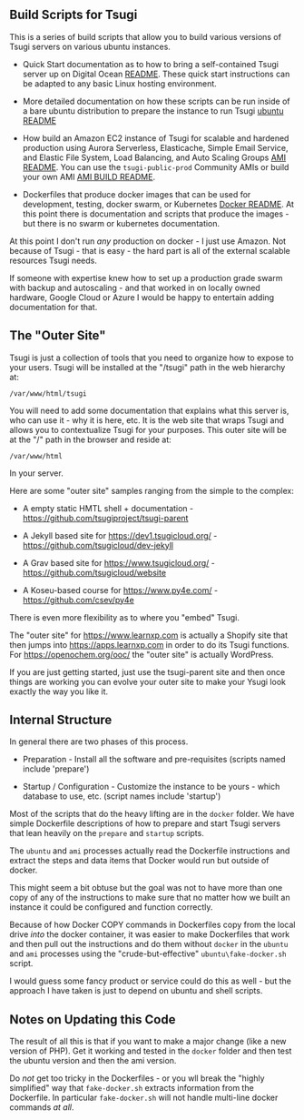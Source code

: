 
Build Scripts for Tsugi
-----------------------

This is a series of build scripts that allow you to build various
versions of Tsugi servers on various ubuntu instances.

* Quick Start documentation as to how to bring a self-contained Tsugi
server up on Digital Ocean [README](digitalocean/README.md).
These quick start instructions can be adapted to any basic Linux hosting
environment.

* More detailed documentation on how these scripts can be run inside
of a bare ubuntu distribution to prepare the instance to
run Tsugi [ubuntu README](ubuntu/README.md)

* How build an Amazon EC2 instance of Tsugi for scalable and hardened
production using Aurora Serverless, Elasticache, Simple Email
Service, and Elastic File System, Load Balancing, and Auto Scaling
Groups [AMI README](ami/README.md).  You can use the `tsugi-public-prod`
Community AMIs or build your own AMI [AMI BUILD README](ami/README-BUILD.md).

* Dockerfiles that produce docker images that can be used for
development, testing, docker swarm, or
Kubernetes [Docker README](docker/README.md).
At this point there is documentation and scripts that produce
the images - but there is no swarm or kubernetes documentation.

At this point I don't run *any* production on docker - I just use Amazon.
Not because of Tsugi - that is easy - the hard part is all of the external
scalable resources Tsugi needs.

If someone with expertise knew how to set up a production grade swarm
with backup and autoscaling - and that worked in on locally owned hardware,
Google Cloud or Azure I would be happy to entertain adding
documentation for that.

The "Outer Site"
----------------

Tsugi is just a collection of tools that you need to organize how to
expose to your users.   Tsugi will be installed at the "/tsugi" path
in the web hierarchy at:

    /var/www/html/tsugi

You will need to add some documentation that explains what this server is,
who can use it - why it is here, etc.  It is the web site that wraps Tsugi
and allows you to contextualize Tsugi for your purposes.  This outer site will
be at the "/" path in the browser and reside at:

    /var/www/html

In your server.

Here are some "outer site" samples ranging from the simple to the complex:

* A empty static HMTL shell + documentation - https://github.com/tsugiproject/tsugi-parent

* A Jekyll based site for https://dev1.tsugicloud.org/ - https://github.com/tsugicloud/dev-jekyll

* A Grav based site for https://www.tsugicloud.org/ - https://github.com/tsugicloud/website

* A Koseu-based course for https://www.py4e.com/ - https://github.com/csev/py4e

There is even more flexibility as to where you "embed" Tsugi.

The "outer site" for https://www.learnxp.com is actually a Shopify site that then jumps into
https://apps.learnxp.com in order to do its Tsugi functions.  For https://openochem.org/ooc/
the "outer site" is actually WordPress.

If you are just getting started, just use the tsugi-parent site and then once things are working
you can evolve your outer site to make your Ysugi look exactly the way you like it.

Internal Structure
------------------

In general there are two phases of this process.

* Preparation - Install all the software and pre-requisites (scripts named
include 'prepare')

* Startup / Configuration - Customize the instance to be yours - which database
to use, etc. (script names include 'startup')

Most of the scripts that do the heavy lifting are in the `docker` folder.
We have simple Dockerfile descriptions of how to prepare and start Tsugi
servers that lean heavily on the `prepare` and `startup` scripts.

The `ubuntu` and `ami` processes actually read the Dockerfile instructions
and extract the steps and data items that Docker would run but
outside of docker.

This might seem a bit obtuse but the goal was not to have more than one
copy of any of the instructions to make sure that no matter how we built
an instance it could be configured and function correctly.

Because of how Docker COPY commands in Dockerfiles copy from the local
drive *into* the docker container, it was easier to make Dockerfiles
that work and then pull out the instructions and do them without
`docker` in the `ubuntu` and `ami` processes using the "crude-but-effective"
`ubuntu\fake-docker.sh` script.

I would guess some fancy product or service could do this as well - but
the approach I have taken is just to depend on ubuntu and shell scripts.

Notes on Updating this Code
---------------------------

The result of all this is that if you want to make a major change (like
a new version of PHP).  Get it working and tested in the `docker` folder
and then test the ubuntu version and then the ami version.

Do *not* get too tricky in the Dockerfiles - or you  wll break the
"highly simplified" way that `fake-docker.sh` extracts information
from the Dockerfile.  In particular `fake-docker.sh` will not handle
multi-line docker commands *at all*.

